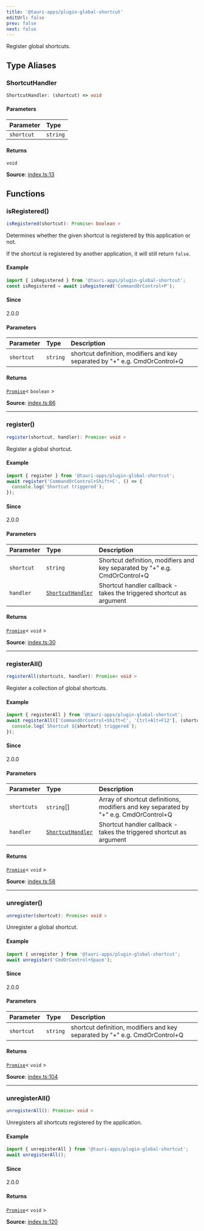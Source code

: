```yaml
---
title: '@tauri-apps/plugin-global-shortcut'
editUrl: false
prev: false
next: false
---
```


Register global shortcuts.

## Type Aliases

### ShortcutHandler

```ts
ShortcutHandler: (shortcut) => void
```

#### Parameters

| Parameter  | Type     |
| :--------- | :------- |
| `shortcut` | `string` |

#### Returns

`void`

**Source**: [index.ts:13](https://github.com/tauri-apps/plugins-workspace/blob/v2/plugins/global-shortcut/guest-js/index.ts#L13)

## Functions

### isRegistered()

```ts
isRegistered(shortcut): Promise< boolean >
```

Determines whether the given shortcut is registered by this application or not.

If the shortcut is registered by another application, it will still return `false`.

#### Example

```typescript
import { isRegistered } from '@tauri-apps/plugin-global-shortcut';
const isRegistered = await isRegistered('CommandOrControl+P');
```

#### Since

2.0.0

#### Parameters

| Parameter  | Type     | Description                                                                 |
| :--------- | :------- | :-------------------------------------------------------------------------- |
| `shortcut` | `string` | shortcut definition, modifiers and key separated by "+" e.g. CmdOrControl+Q |

#### Returns

[`Promise`](https://developer.mozilla.org/docs/Web/JavaScript/Reference/Global_Objects/Promise)\< `boolean` \>

**Source**: [index.ts:86](https://github.com/tauri-apps/plugins-workspace/blob/v2/plugins/global-shortcut/guest-js/index.ts#L86)

---

### register()

```ts
register(shortcut, handler): Promise< void >
```

Register a global shortcut.

#### Example

```typescript
import { register } from '@tauri-apps/plugin-global-shortcut';
await register('CommandOrControl+Shift+C', () => {
  console.log('Shortcut triggered');
});
```

#### Since

2.0.0

#### Parameters

| Parameter  | Type                                                                         | Description                                                                 |
| :--------- | :--------------------------------------------------------------------------- | :-------------------------------------------------------------------------- |
| `shortcut` | `string`                                                                     | Shortcut definition, modifiers and key separated by "+" e.g. CmdOrControl+Q |
| `handler`  | [`ShortcutHandler`](/references/javascript/global-shortcut/#shortcuthandler) | Shortcut handler callback - takes the triggered shortcut as argument        |

#### Returns

[`Promise`](https://developer.mozilla.org/docs/Web/JavaScript/Reference/Global_Objects/Promise)\< `void` \>

**Source**: [index.ts:30](https://github.com/tauri-apps/plugins-workspace/blob/v2/plugins/global-shortcut/guest-js/index.ts#L30)

---

### registerAll()

```ts
registerAll(shortcuts, handler): Promise< void >
```

Register a collection of global shortcuts.

#### Example

```typescript
import { registerAll } from '@tauri-apps/plugin-global-shortcut';
await registerAll(['CommandOrControl+Shift+C', 'Ctrl+Alt+F12'], (shortcut) => {
  console.log(`Shortcut ${shortcut} triggered`);
});
```

#### Since

2.0.0

#### Parameters

| Parameter   | Type                                                                         | Description                                                                           |
| :---------- | :--------------------------------------------------------------------------- | :------------------------------------------------------------------------------------ |
| `shortcuts` | `string`[]                                                                   | Array of shortcut definitions, modifiers and key separated by "+" e.g. CmdOrControl+Q |
| `handler`   | [`ShortcutHandler`](/references/javascript/global-shortcut/#shortcuthandler) | Shortcut handler callback - takes the triggered shortcut as argument                  |

#### Returns

[`Promise`](https://developer.mozilla.org/docs/Web/JavaScript/Reference/Global_Objects/Promise)\< `void` \>

**Source**: [index.ts:58](https://github.com/tauri-apps/plugins-workspace/blob/v2/plugins/global-shortcut/guest-js/index.ts#L58)

---

### unregister()

```ts
unregister(shortcut): Promise< void >
```

Unregister a global shortcut.

#### Example

```typescript
import { unregister } from '@tauri-apps/plugin-global-shortcut';
await unregister('CmdOrControl+Space');
```

#### Since

2.0.0

#### Parameters

| Parameter  | Type     | Description                                                                 |
| :--------- | :------- | :-------------------------------------------------------------------------- |
| `shortcut` | `string` | shortcut definition, modifiers and key separated by "+" e.g. CmdOrControl+Q |

#### Returns

[`Promise`](https://developer.mozilla.org/docs/Web/JavaScript/Reference/Global_Objects/Promise)\< `void` \>

**Source**: [index.ts:104](https://github.com/tauri-apps/plugins-workspace/blob/v2/plugins/global-shortcut/guest-js/index.ts#L104)

---

### unregisterAll()

```ts
unregisterAll(): Promise< void >
```

Unregisters all shortcuts registered by the application.

#### Example

```typescript
import { unregisterAll } from '@tauri-apps/plugin-global-shortcut';
await unregisterAll();
```

#### Since

2.0.0

#### Returns

[`Promise`](https://developer.mozilla.org/docs/Web/JavaScript/Reference/Global_Objects/Promise)\< `void` \>

**Source**: [index.ts:120](https://github.com/tauri-apps/plugins-workspace/blob/v2/plugins/global-shortcut/guest-js/index.ts#L120)
